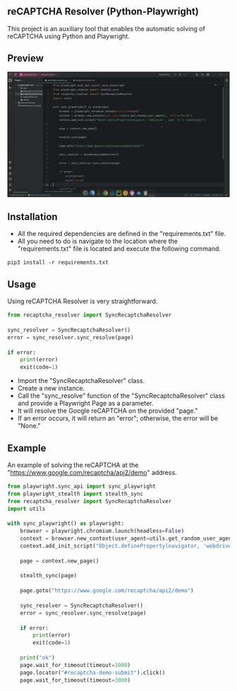 ## reCAPTCHA Resolver (Python-Playwright)
This project is an auxiliary tool that enables the automatic solving of reCAPTCHA using Python and Playwright.


## Preview
![recaptcha_resolver.gif](assets/recaptcha_resolver.gif)


## Installation
- All the required dependencies are defined in the "requirements.txt" file.
- All you need to do is navigate to the location where the "requirements.txt" file is located and execute the following command.

```
pip3 install -r requirements.txt
```

## Usage
Using reCAPTCHA Resolver is very straightforward.

```python
from recaptcha_resolver import SyncRecaptchaResolver

sync_resolver = SyncRecaptchaResolver()
error = sync_resolver.sync_resolve(page)

if error:
    print(error)
    exit(code=1)

```

- Import the "SyncRecaptchaResolver" class.
- Create a new instance.
- Call the "sync_resolve" function of the "SyncRecaptchaResolver" class and provide a Playwright Page as a parameter.
- It will resolve the Google reCAPTCHA on the provided "page."
- If an error occurs, it will return an "error"; otherwise, the error will be "None."

## Example

An example of solving the reCAPTCHA at the "https://www.google.com/recaptcha/api2/demo" address.

```python
from playwright.sync_api import sync_playwright
from playwright_stealth import stealth_sync
from recaptcha_resolver import SyncRecaptchaResolver
import utils

with sync_playwright() as playwright:
    browser = playwright.chromium.launch(headless=False)
    context = browser.new_context(user_agent=utils.get_random_user_agent(), locale="en-US")
    context.add_init_script("Object.defineProperty(navigator, 'webdriver', {get: () => undefined})")

    page = context.new_page()

    stealth_sync(page)

    page.goto("https://www.google.com/recaptcha/api2/demo")

    sync_resolver = SyncRecaptchaResolver()
    error = sync_resolver.sync_resolve(page)

    if error:
        print(error)
        exit(code=1)

    print("ok")
    page.wait_for_timeout(timeout=1000)
    page.locator("#recaptcha-demo-submit").click()
    page.wait_for_timeout(timeout=3000)


```





